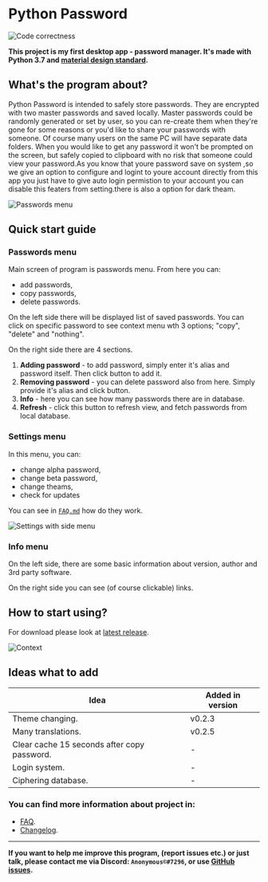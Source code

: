 # Python Password

![Code correctness](https://github.com/AnonymousX86/Python-Password/workflows/Code%20correctness/badge.svg)

**This project is my first desktop app - password manager. It's made with Python 3.7 and [material design standard](https://material.io/).**

## What's the program about?

Python Password is intended to safely store passwords. They are encrypted with two master passwords and saved locally.
Master passwords could be randomly generated or set by user, so you can re-create them when they're gone for some reasons
or you'd like to share your passwords with someone. Of course many users on the same PC will have separate data folders.
When you would like to get any password it won't be prompted on the screen, but safely copied to clipboard with no risk
that someone could view your password.As you know that youre password save on system ,so we give an option to configure and
logint to youre account directly from this app you just have to give auto login permistion to your account you can disable this 
featers from setting.there is also a option for dark theam.

![Passwords menu](https://github.com/AnonymousX86/Python-Password/blob/master/docs/screenshots/Passwords%20menu.png)


## Quick start guide


### Passwords menu

Main screen of program is passwords menu. From here you can:

- add passwords,
- copy passwords,
- delete passwords.

On the left side there will be displayed list of saved passwords. You can click on specific password to see context
menu wth  3 options; "copy", "delete" and "nothing".

On the right side there are 4 sections.

1. **Adding password** - to add password, simply enter it's alias and password itself. Then click button to add it.
2. **Removing password** - you can delete password also from here. Simply provide it's alias and click button.
3. **Info** - here you can see how many passwords there are in database.
4. **Refresh** - click this button to refresh view, and fetch passwords from local database.
  
  
### Settings menu

In this menu, you can:

- change alpha password,
- change beta password,
- change theams,
- check for updates

You can see in
[`FAQ.md`](https://github.com/AnonymousX86/Python-Password/blob/master/docs/FAQ.md#what-are-alpha-and-beta-passwords)
how do they work.

![Settings with side menu](https://github.com/AnonymousX86/Python-Password/blob/master/docs/screenshots/Settings%20with%20side%20menu.png)


### Info menu

On the left side, there are some basic information about version, author and 3rd party software.

On the right side you can see (of course clickable) links.


## How to start using?

For download please look at [latest release](https://github.com/AnonymousX86/Python-Password/releases/latest).

![Context](https://github.com/AnonymousX86/Python-Password/blob/master/docs/screenshots/Context.png)


## Ideas what to add

| Idea | Added in version |
| ---- | ---------------- |
| Theme changing. | v0.2.3 |
| Many translations. | v0.2.5 |
| Clear cache 15 seconds after copy password. | - |
| Login system. | - |
| Ciphering database. | - |


### You can find more information about project in:

- [FAQ](https://github.com/AnonymousX86/Python-Password/blob/master/docs/FAQ.md).
- [Changelog](https://github.com/AnonymousX86/Python-Password/blob/master/docs/CHANGELOG.md).

---

**If you want to help me improve this program, (report issues etc.) or just talk, please contact me via
Discord: `Anonymous©#7296`, or use [GitHub issues](https://github.com/AnonymousX86/Python-Password/issues).**
